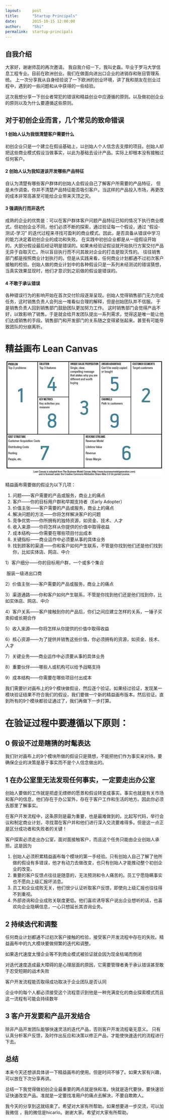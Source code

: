 ```yaml
---
layout:     post
title:      "Startup Principals"
date:       2015-10-15 12:00:00
author:     "Shi"
permalink:  startup-principals
---
```


## 自我介绍

大家好，谢谢师蕊的再次邀请。
我自我介绍一下。我叫史磊。毕业于罗马大学信息工程专业。目前在欧洲创业。我们在做面向进出口企业的进销存和账目管理系统。
上一次分享我从自身经验说了一下欧洲的创业环境，讲了我和朋友在创业过程中，遇到的一些问题和从中获得的一些经验。

这次我想分享一下创业者常犯的错误和精益创业中应遵循的原则。以及做初创企业的原则以及为什么要遵循这些原则。

## 对于初创企业而言，几个常见的致命错误

#### 1 创始人认为我很清楚客户需要什么

初创企业只是一个建立在假设基础上，以创始人个人信念去支撑的项目。创始人却把这些商业模式假设当做事实，以此为基础去设计产品。实际上却根本没有接触过任何客户。

#### 2 创始人认为我知道该开发哪些产品特征

自认为清楚有哪些客户群体的创始人会假设自己了解客户所需要的产品特征， 但是未作调查。你并不清楚产品特征能否吸引客户。当这样的产品投入市场，再更改的成本非常高甚至可能给企业带来灭顶之灾。

#### 3 强调执行而非迭代

成熟的企业的优势是：可以在客户群体客户问题产品特征已知的情况下执行商业模式。但初创企业不同，他们必须不断的探索，通过验证每一个假设，通过 “假设-测试-学习” 的迭代过程来寻找可盈利的商业模式。因此，是否具备从错误中学习的能力决定着初创企业的成功和失败。
在实践中初创企业都是从一组假设开始的。大部分假设最后经证明是错误的。如果未经验证假设就开始执行方案交付产品无异于自取灭亡。所以盲目执行而不问其故对企业的打击是毁灭性的。
往往销售部门都是按照商业计划执行的。但是从实践来看，任何商业计划都通不过初次客户接触的检验。创始人做的商业计划中的各种假设只是一系列未经测试的错误猜想，当真实效果显现时，他们才意识到之前做的假设是错误的。

#### 4 不敢于承认错误

各种错误行为的影响开始在首次交付阶段逐渐呈现。创始人觉得销售部门无力完成任务，这时销售负责人会列出一堆看似合理的解释，但是创始团队并不信服。 于是销售负责人回到销售部门鼓励团队更加努力工作。 这时销售部门会觉得产品不好，以致影响了销售。于是就会给开发团队提出一系列需求，觉得这是唯一能让他们达成销售的手段。销售部门和开发部门的关系随之变得紧张起来。甚至有可能导致团队的分崩离析。

# 精益画布 Lean Canvas

![lean-canvas-order.jpg](https://github.com/shic/blog/blob/gh-pages/img/lean-convas-order.png?raw=true)




精益画布需要做的假设为以下几项：

1. 问题——客户需要的产品或服务，商业上的痛点
2. 客户——你的目标用户群和早期支持者（Early Adopter）
3. 价值主张——客户需要的产品或服务，商业上的痛点
4. 解决问题的方法——你将怎样解决客户的问题
5. 竞争优势——你所拥有的独特资源，如资金、技术、人才
6. 收入来源——你将怎样从你提供的价值中取得收益
7. 成本结构——你需要在哪些项目付出成本
8. 关键指标——商业运作中必须要从事的具体业务
9. 找到顾客的渠道——你和客户如何产生联系，不管是你找到他们还是他们找到你，比如实体店、网店、中介


1）客户细分——你的目标用户群，一个或多个集合

​	服装一级进出口商

2）价值主张——客户需要的产品或服务，商业上的痛点

3）渠道通路——你和客户如何产生联系，不管是你找到他们还是他们找到你，比如实体店、网店、中介

4）客户关系——客户接触到你的产品后，你们之间应建立怎样的关系，一锤子买卖抑或长期合作

5）收入来源——你将怎样从你提供的价值中取得收益

6）核心资源——为了提供并销售这些价值，你必须拥有的资源，如资金、技术、人才

7）关键业务——商业运作中必须要从事的具体业务

8）重要伙伴——哪些人或机构可以给予战略支持

9）成本结构——你需要在哪些项目付出成本




我们需要针对画布上的9个模块做假设，然后逐个验证。如果经过验证，发现某一模块验证结果不符合我们的假设，我们要做一个新的精益画布版本。然后验证。直到所有的9个模块都验证通过了，我们再做下一步打算。



# 在验证过程中要遵循以下原则：

## 0 假设不过是瞎猜的时髦表达

我们针对画布上的9个模块所做的假设只是猜想，不能把他们作为事实来对待。要确保企业的决策是基于事实而不是个人信念做出的。

## 1 在办公室里无法发现任何事实，一定要走出办公室

创始人要做的工作就是把虚无缥缈的愿景和假设转变成事实。事实也就是有关市场和客户的信息，他们存在于办公室外，存在于客户工作和生活的地方。因此你必须去那里了解事实。

在客户开发流程中，这条原则是最为重要，也是最难做到的。比起写代码，举行会议和制定商业计划，寻找潜在客户并和他们进行深入交流要难得多。但是这一点正是区分成功者和失败者的关键！

客户探索必须走出办公室，面对面接触客户，而且这个任务只能由企业创始人承担。这是因为

1. 创始人必须积累精益画布每个模块的第一手经验。只有创始人自己了解了他所做的假设有多错误，他才有动力去做改变，也只有创始人才能推动整个初创企业的改变。
2. 重要的客户反馈点往往是随意的，无法预测和令人痛苦的。员工宁愿隐瞒事实也不愿向上级汇报坏消息。
3. 员工和企业成败无关，他们很少认证听取客户反馈，即使向上级汇报也往往得不到重视。
4. 外部咨询和企业成败关联度更低。他们喜欢诱导客户说出企业想听的话，也喜欢向企业隐瞒信息，一心只想延长其咨询业务。



## 2 持续迭代和调整

任何商业计划都通不过初次客户接触的检验，接受客户开发流程中存在的失败。精益画布中的九大模块要做频繁的迭代和调整。

如果迭代速度太慢企业等不到商业模式被验证就会因为现金枯竭而倒闭

对迭代速度造成最大障碍的是心理层面的原因，它需要管理者勇于承认错误甚至敢于忍受短期的战术失败

客户开发流程能否取得成功取决于企业团队是否认同

企业中的每个人都必须接受这个流程意识到他是一种充满变化的商业探索模式而且这一流程有可能会持续数年

## 3 客户开发要和产品开发结合

除非产品开发团队能够快速灵活的迭代产品，否则客户开发流程毫无意义。 只有认真分析客户反馈，及时作出反应和决策以修正产品，才能使快速迭代的流程进行下去。





## 总结

本来今天还想讲具体讲一下精益画布的使用。但是时间不够了。如果大家有兴趣，可以放在下次分享再讲。

总结一下我觉得做初创企业最重要的两点就是快和准。快就是迭代要快，要快速验证快速改变产品。准就是一定要找准用户的痛点去解决，不要自欺欺人。

我今天的分享到这就结束了。希望对大家有所帮助。如果想要进一步交流，可以加我微信 ，我的微信是hicarlo。谢谢大家。希望对大家有所帮助。